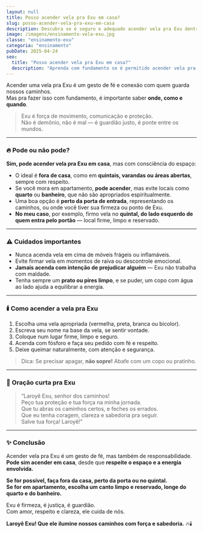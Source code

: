 ```yaml
---
layout: null
title: Posso acender vela pra Exu em casa?
slug: posso-acender-vela-pra-exu-em-casa
description: Descubra se é seguro e adequado acender vela pra Exu dentro ou fora de casa, com respeito, fundamento e proteção espiritual.
image: /imagens/ensinamento-vela-exu.jpg
classe: "ensinamento-exu"
categoria: "ensinamento"
pubDate: 2025-04-24
seo:
  title: "Posso acender vela pra Exu em casa?"
  description: "Aprenda com fundamento se é permitido acender vela pra Exu em casa, e como fazer com segurança, respeito e conexão espiritual."
---
```

Acender uma vela pra Exu é um gesto de fé e conexão com quem guarda nossos caminhos.  
Mas pra fazer isso com fundamento, é importante saber **onde, como e quando**.

> Exu é força de movimento, comunicação e proteção.  
> Não é demônio, não é mal — é guardião justo, é ponte entre os mundos.

---

### 🔥 Pode ou não pode?

**Sim, pode acender vela pra Exu em casa**, mas com consciência do espaço:

- O ideal é **fora de casa**, como em **quintais, varandas ou áreas abertas**, sempre com respeito.
- Se você mora em apartamento, **pode acender**, mas evite locais como **quarto** ou **banheiro**, que não são apropriados espiritualmente.
- Uma boa opção é **perto da porta de entrada**, representando os caminhos, ou onde você tiver sua firmeza ou ponto de Exu.
- **No meu caso**, por exemplo, firmo vela no **quintal, do lado esquerdo de quem entra pelo portão** — local firme, limpo e reservado.

---

### ⚠️ Cuidados importantes

- Nunca acenda vela em cima de móveis frágeis ou inflamáveis.
- Evite firmar vela em momentos de raiva ou descontrole emocional.
- **Jamais acenda com intenção de prejudicar alguém** — Exu não trabalha com maldade.
- Tenha sempre um **prato ou pires limpo**, e se puder, um copo com água ao lado ajuda a equilibrar a energia.

---

### 🕯️ Como acender a vela pra Exu

1. Escolha uma vela apropriada (vermelha, preta, branca ou bicolor).
2. Escreva seu nome na base da vela, se sentir vontade.
3. Coloque num lugar firme, limpo e seguro.
4. Acenda com fósforo e faça seu pedido com fé e respeito.
5. Deixe queimar naturalmente, com atenção e segurança.

> Dica: Se precisar apagar, **não sopre!** Abafe com um copo ou pratinho.

---

### 🙏 Oração curta pra Exu

> “Laroyê Exu, senhor dos caminhos!  
> Peço tua proteção e tua força na minha jornada.  
> Que tu abras os caminhos certos, e feches os errados.  
> Que eu tenha coragem, clareza e sabedoria pra seguir.  
> Salve tua força! Laroyê!”

---

### ✨ Conclusão

Acender vela pra Exu é um gesto de fé, mas também de responsabilidade.  
**Pode sim acender em casa**, desde que **respeite o espaço e a energia envolvida.**

**Se for possível, faça fora da casa, perto da porta ou no quintal.  
Se for em apartamento, escolha um canto limpo e reservado, longe do quarto e do banheiro.**

Exu é firmeza, é justiça, é guardião.  
Com amor, respeito e clareza, ele cuida de nós.

**Laroyê Exu! Que ele ilumine nossos caminhos com força e sabedoria.** 🔥🕯️
